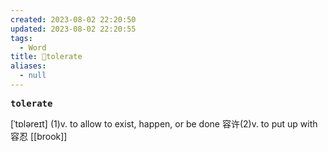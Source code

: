 ```yaml
---
created: 2023-08-02 22:20:50
updated: 2023-08-02 22:20:55
tags:
  - Word
title: 📖tolerate
aliases:
  - null
---
```


<pre><strong>tolerate</strong></pre>
[ˈtɒləreɪt]
(1)v. to allow to exist, happen, or be done 容许(2)v. to put up with 容忍
[[brook]]
